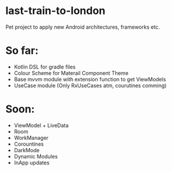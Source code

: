 # last-train-to-london
Pet project to apply new Android architectures, frameworks etc.

# So far:

* Kotlin DSL for gradle files
* Colour Scheme for Materail Component Theme
* Base mvvm module with extension function to get ViewModels
* UseCase module (Only RxUseCases atm, courutines comming)


# Soon:
* ViewModel + LiveData
* Room
* WorkManager
* Corountines
* DarkMode
* Dynamic Modules
* InApp updates

